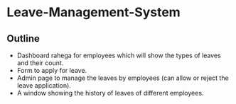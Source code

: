# Leave-Management-System

## Outline
- Dashboard rahega for employees which will show the types of leaves and their count.
- Form to apply for leave.
- Admin page to manage the leaves by employees (can allow or reject the leave application).
- A window showing the history of leaves of different employees.
